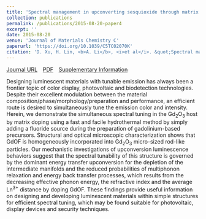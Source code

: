 ```yaml
---
title: 'Spectral management in upconverting sesquioxide through matrix doping'
collection: publications
permalink: /publications/2015-08-20-paper4
excerpt: ''
date: 2015-08-20
venue: 'Journal of Materials Chemistry C'
paperurl: 'https://doi.org/10.1039/C5TC02070K'
citation: 'D. Xu, H. Lin, <b>A. Li</b>, <i>et al</i>. &quot;Spectral management in upconverting sesquioxide through matrix doping&quot;, <i>Journal of Materials Chemistry C</i>, 2015, 3, 9869-9876.'
---
```

[Journal URL](https://pubs.rsc.org/en/content/articlelanding/2015/TC/C5TC02070K)&emsp;[PDF](/files/paper3.pdf)&emsp;[Supplementary Information](/files/paper3-si.pdf)

Designing luminescent materials with tunable emission has always been a frontier topic of color display, photovoltaic and biodetection technologies. Despite their excellent modulation between the material composition/phase/morphology/preparation and performance, an efficient route is desired to simultaneously tune the emission color and intensity. Herein, we demonstrate the simultaneous spectral tuning in the Gd$_2$O$_3$ host by matrix doping using a fast and facile hydrothermal method by simply adding a fluoride source during the preparation of gadolinium-based precursors. Structural and optical microscopic characterization shows that GdOF is homogeneously incorporated into Gd$_2$O$_3$ micro-sized rod-like particles. Our mechanistic investigations of upconversion luminescence behaviors suggest that the spectral tunability of this structure is governed by the dominant energy transfer upconversion for the depletion of the intermediate manifolds and the reduced probabilities of multiphonon relaxation and energy back transfer processes, which results from the decreasing effective phonon energy, the refractive index and the average Ln$^{3+}$ distance by doping GdOF. These findings provide useful information on designing and developing luminescent materials within simple structures for efficient spectral tuning, which may be found suitable for photovoltaic, display devices and security techniques.